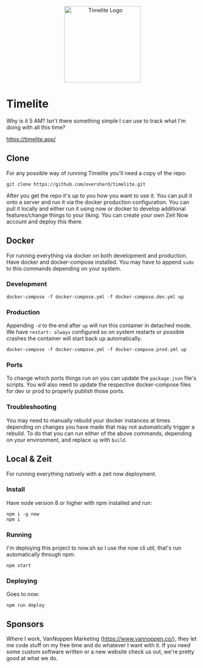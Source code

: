 <p align="center">
    <img src="https://github.com/overshard/timelite/raw/master/static/logo.png"
         width="200"
         height="200"
         alt="Timelite Logo" />
</p>

# Timelite

Why is it 5 AM? Isn't there something simple I can use to track what I'm doing with all
this time?

https://timelite.app/

## Clone

For any possible way of running Timelite you'll need a copy of the repo:

    git clone https://github.com/overshard/timelite.git

After you get the repo it's up to you how you want to use it. You can pull it onto a
server and run it via the docker production configuration. You can pull it locally and
either run it using now or docker to develop additional features/change things to your
liking. You can create your own Zeit Now account and deploy this there.

## Docker

For running everything via docker on both development and production. Have docker and
docker-compose installed. You may have to append `sudo` to this commands depending on
your system.

### Development

    docker-compose -f docker-compose.yml -f docker-compose.dev.yml up

### Production

Appending `-d` to the end after `up` will run this container in detached mode. We have
`restart: always` configured so on system restarts or possible crashes the container
will start back up automatically.

    docker-compose -f docker-compose.yml -f docker-compose.prod.yml up

### Ports

To change which ports things run on you can update the `package.json` file's scripts.
You will also need to update the respective docker-compose files for dev or prod to
properly publish those ports.

### Troubleshooting

You may need to manually rebuild your docker instances at times depending on changes
you have made that may not automatically trigger a rebuild. To do that you can run
either of the above commands, depending on your environment, and replace `up` with
`build`.

## Local & Zeit

For running everything natively with a zeit now deployment.

### Install

Have node version 8 or higher with npm installed and run:

    npm i -g now
    npm i

### Running

I'm deploying this project to now.sh so I use the now cli util, that's run automatically
through npm:

    npm start

### Deploying

Goes to now:

    npm run deploy

## Sponsors

Where I work, VanNoppen Marketing (https://www.vannoppen.co/), they let me code stuff on
my free time and do whatever I want with it. If you need some custom software written or
a new website check us out, we're pretty good at what we do.
